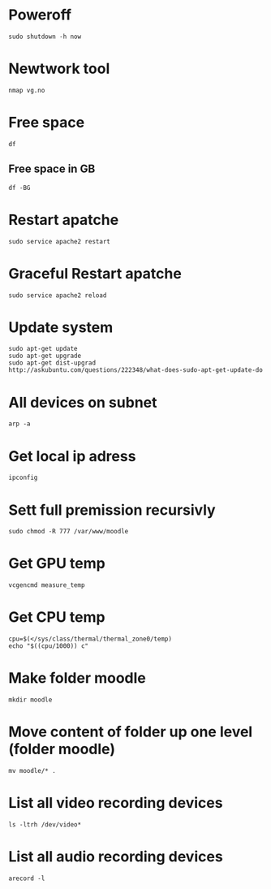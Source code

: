 # Poweroff
```
sudo shutdown -h now
```

# Newtwork tool
```
nmap vg.no
```

# Free space
```
df
```

## Free space in GB
```
df -BG
```

# Restart apatche
```
sudo service apache2 restart
```

# Graceful Restart apatche
```
sudo service apache2 reload
```

# Update system
```
sudo apt-get update
sudo apt-get upgrade
sudo apt-get dist-upgrad
http://askubuntu.com/questions/222348/what-does-sudo-apt-get-update-do
```

# All devices on subnet
```
arp -a
```

# Get local ip adress
```
ipconfig
```

# Sett full premission recursivly
```
sudo chmod -R 777 /var/www/moodle
```

# Get GPU temp
```
vcgencmd measure_temp
```

# Get CPU temp
```
cpu=$(</sys/class/thermal/thermal_zone0/temp)
echo "$((cpu/1000)) c"
```

# Make folder moodle
```
mkdir moodle
```

# Move content of folder up one level (folder moodle)
```
mv moodle/* .
```

# List all video recording devices
```
ls -ltrh /dev/video*
```

# List all audio recording devices
```
arecord -l
```
